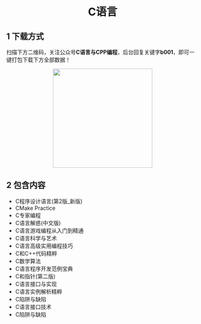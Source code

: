 <h1 align="center">C语言</h1>

## 1 下载方式

扫描下方二维码，关注公众号**C语言与CPP编程**，后台回复关键字**b001**，即可一键打包下载下方全部数据！

<p align="center">
    <img src="http://oss.interviewguide.cn/img/202304210025124.jpg" width="260" height="260"></img>
</p>


## 2 包含内容

- C程序设计语言(第2版_新版) 
- CMake Practice 
- C专家编程 
- C语言解惑(中文版) 
- C语言游戏编程从入门到精通 
- C语言科学与艺术  
- C语言高级实用编程技巧 
- C和C++代码精粹 
- C数学算法  
- C语言程序开发范例宝典 
- C和指针(第二版) 
- C语言接口与实现 
- C语言实例解析精粹 
- C陷阱与缺陷 
- C语言接口技术  
- C陷阱与缺陷  